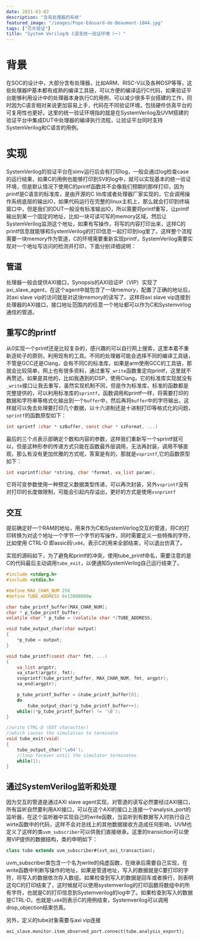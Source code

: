 ```yaml
---
date: 2021-03-02
description: "含有处理器的系统"
featured_image: "/images/Pope-Edouard-de-Beaumont-1844.jpg"
tags: ["芯片验证"]
title: "System Verilog与 C语言统一验证环境（一）"
---
```


# 背景
在SOC的设计中，大部分含有处理器，比如ARM、RISC-V以及各种DSP等等，这些处理器IP基本都有成熟的编译工具链，可以方便的编译运行C代码，如果验证平台能够利用设计中的处理器本身执行C的用例，可以减少很多平台搭建的工作，同时因为C语言相对来说更加容易上手，代码在不同验证环境，包括硬件仿真平台的可复用性也更好。这里的统一验证环境指的就是在SystemVerilog及UVM搭建的验证平台中集成DUT中处理器的编译执行流程，让验证平台同时支持SystemVerilog和C语言的用例。

# 实现
SystemVerilog的验证平台在simv运行后会有打印log，一般会通过log检查case的运行结果，如果C的用例也能够打印到SV的log中，就可以实现基本的统一验证环境，但是默认情况下使用C的printf函数并不会像我们预期的那样打印，因为printf是C语言的标准库，是由开源的C lib库或者处理器厂家实现的，它会调用操作系统底层的输出IO，如果代码运行在完整的linux主机上，那么就会打印到终端窗口中，但是我们的DUT一般没有标准输出IO，所以需要将printf重写，让printf输出到某一个固定的地址，比如一块可读可写的memory区域，然后让SystemVerilog监测这个地址，如果有写操作，将写的内容打印出来，这样C的printf信息就能够和SystemVerilog的打印信息一起打印到log里了。这样整个流程需要一块memory作为管道，C的环境需要重新实现printf，SystemVerilog需要实现对一个地址写访问的检测并打印，下面分别详细说明：

## 管道
处理器一般会提供AXI接口，Synopsis的AXI验证IP（VIP）实现了axi_slave_agent，在这个agent中就包含了一块memory，配置了正确的地址后，对axi slave vip的访问就是对这块memory的读写了。这样将axi slave vip连接到处理器的AXI接口，接口地址范围内的任意一个地址都可以作为C和Systemvirlog通信的管道。

## 重写C的printf
从0实现一个printf还是比较复杂的，感兴趣的可以自行网上搜索，这里本着不重新造轮子的原则，利用现有的工具。不同的处理器可能会选择不同的编译工具链，不管是GCC还是Clang，会有不同C的标准库，如果是arm使用GCC的工具链，那就会比较简单，网上也有很多资料，通过重写`_write`函数重定向printf，这里就不再赘述。如果是其他的，比如我遇到的DSP，使用Clang，它的标准库实现就没有`_write`接口让我去重写，虽然实现机制不同，但是作为标准库，标准的函数都是完整提供的，可以利用标准库的`sprintf`，函数调用和printf一样，将需要打印的数据和字符串等格式化输出到一个`buffer`中，然后再将`buffer`中的字符输出，这样就可以免去处理要打印几个数据，以十六进制还是十进制打印等格式化的问题，`sprintf`的函数原型如下：

```c
int sprintf (char * szBuffer, const char * szFormat, ...)
```
最后的三个点表示部确定个数和内容的参数，这样我们重新写一个sprintf就可以，但是这种形参的传递方式只能在函数最外层调用，无法再封装，调用不够直观，那么有没有更加优雅的方式呢，答案是有的，那就是`vsprintf`,它的函数原型如下：

```c
int vsprintf(char *string, char *format, va_list param);
```
它将可变参数使用一种预定义数据类型传递，可以再次封装，另外`vsprintf`没有对打印的长度做限制，可能会引起内存溢出，更好的方式是使用`vsnprintf`

## 交互

提前确定好一个RAM的地址，用来作为C和SystemVerlog交互的管道，将C的打印转换为对这个地址一个字节一个字节的写操作，同时需要定义一些特殊的字符，比如使用 CTRL-D 即assic码`\x04`，表示C的用来全部结束，可以退出仿真了。

实现的源码如下，为了避免和printf的冲突，使用tube_printf命名，需要注意的是C的代码最后主动调用`tube_exit`，以便通知SystemVerlog自己运行结束了。

```c
#include <stdarg.h>
#include <stdio.h>

#define MAX_CHAR_NUM 256
#define TUBE_ADDRESS 0x13000000u

char tube_printf_buffer[MAX_CHAR_NUM];
char * p_tube_printf_buffer;
volatile char * p_tube = (volatile char *)TUBE_ADDRESS;

void tube_output_char(char output)
{
    *p_tube = output;
}

void tube_printf(const char* fmt, ...)
{
    va_list argptr;
    va_start(argptr, fmt);
    vsnprintf(tube_printf_buffer, MAX_CHAR_NUM, fmt, argptr);
    va_end(argptr);

    p_tube_printf_buffer = &tube_printf_buffer[0];
    do
        tube_output_char(*p_tube_printf_buffer++);
    while((*p_tube_printf_buffer) != '\0');
}

//write CTRL-D (EOT charactter)
//which causes the simulation to terminate
void tube_exit(void)
{
    tube_output_char('\x04');
    //loop forever until the simulator terminates
    while(1);
}
```
## 通过SystemVerilog监听和处理

因为交互的管道是通过AXI slave agent实现，对管道的读写必然要经过AXI接口，所有监听自然要利用AXI接口，可以在这个AXI的接口上连接一个analysis_port的监听器，在这个监听器中实现自己的write函数，当监听到有数据写入时执行自己wirte函数中的代码，这样不会对总线上的其他数据接收方造成任何影响，UVM也定义了这样的类`uvm_subscriber`可以供我们直接继承。这里的transiction可以使用VIP提供的数据结构，类的申明如下：

```systemverilog
class tube extends uvm_subscriber#(svt_axi_transaction);

```
uvm_subscriber类包含一个名为write的纯虚函数，在继承后需要自己实现，在write函数中判断写操作的地址，如果是管道地址，写入的数据就是C要打印的字符，将写入的数据依次存入数组。如果检查到写入的数据是回车或者换行，则表明这句C的打印结束了，这时候就可以使用systemverilog的打印函数将数组中的所有字符，也就是C的打印信息到Systemverilog的log中了。如果检查到写入的数据是CTRL-D，也就是`\x04`则表示C的用例结束，Systemverilog可以调用drop_objection结束仿真。

另外，定义的tube对象需要与axi vip连接
```systemverilog
axi_slave.monitor.item_observed_port.connect(tube.analysis_export);

```

